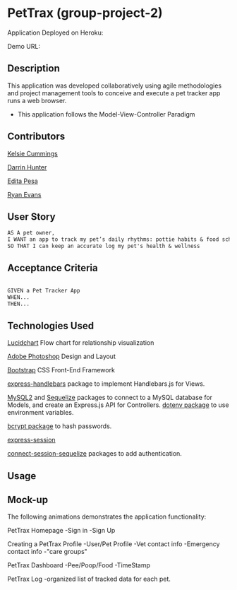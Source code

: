 # PetTrax (group-project-2)

Application Deployed on Heroku:

Demo URL:


## Description
This application was developed collaboratively using agile methodologies and project management tools to conceive and execute a pet tracker app runs a web browser. 
* This application follows the Model-View-Controller Paradigm 

## Contributors

[Kelsie Cummings](https://github.com)

[Darrin Hunter](https://github.com/)

[Edita Pesa](https://github.com)

[Ryan Evans](https://github.com)

## User Story

```md
AS A pet owner, 
I WANT an app to track my pet’s daily rhythms: pottie habits & food schedule.
SO THAT I can keep an accurate log my pet's health & wellness
```

## Acceptance Criteria

```md

GIVEN a Pet Tracker App
WHEN...
THEN...


```

## Technologies Used
[Lucidchart](https://www.lucidchart.com/pages/) Flow chart for relationship visualization 

[Adobe Photoshop](https://www.adobe.com/) Design and Layout

[Bootstrap](https://getbootstrap.com/) CSS Front-End Framework 

[express-handlebars](https://www.npmjs.com/package/express-handlebars) package to implement Handlebars.js for Views.

[MySQL2](https://www.npmjs.com/package/mysql2) and [Sequelize](https://www.npmjs.com/package/sequelize) packages to connect to a MySQL database for Models, and create an Express.js API for Controllers.
[dotenv package](https://www.npmjs.com/package/dotenv) to use environment variables.

[bcrypt package](https://www.npmjs.com/package/bcrypt) to hash passwords.

[express-session](https://www.npmjs.com/package/express-session)

[connect-session-sequelize](https://www.npmjs.com/package/connect-session-sequelize) packages to add authentication.


## Usage

## Mock-up
The following animations demonstrates the application functionality: 

PetTrax Homepage
    -Sign in
    -Sign Up 

Creating a PetTrax Profile
    -User/Pet Profile
    -Vet contact info 
    -Emergency contact info
    -"care groups"

PetTrax Dashboard
    -Pee/Poop/Food
    -TimeStamp

PetTrax Log
    -organized list of tracked data for each pet.




